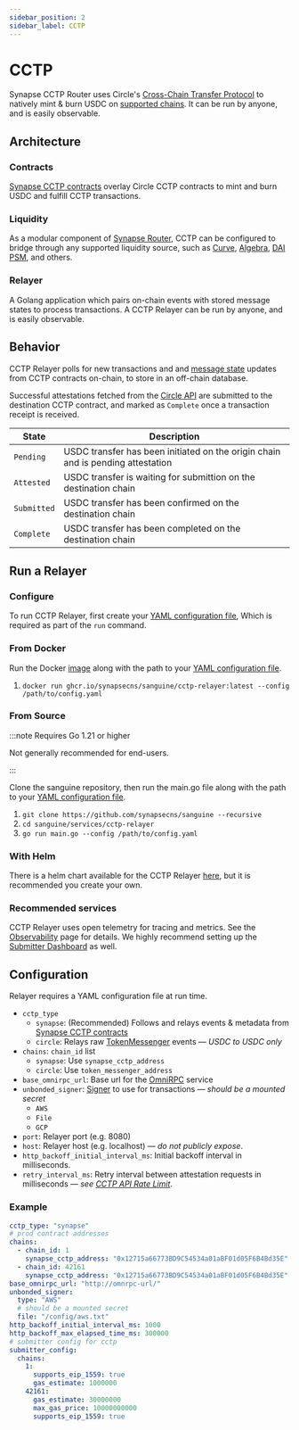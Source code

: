 ```yaml
---
sidebar_position: 2
sidebar_label: CCTP
---
```


# CCTP

Synapse CCTP Router uses Circle's [Cross-Chain Transfer Protocol](https://www.circle.com/en/cross-chain-transfer-protocol) to natively mint & burn USDC on [supported chains](/docs/Contracts/CCTP). It can be run by anyone, and is easily observable.

## Architecture

### Contracts

[Synapse CCTP contracts](/docs/Contracts/CCTP) overlay Circle CCTP contracts to mint and burn USDC and fulfill CCTP transactions.

### Liquidity
As a modular component of [Synapse Router](../Synapse-Router), CCTP can be configured to bridge through any supported liquidity source, such as [Curve](https://github.com/synapsecns/synapse-contracts/blob/885cbe06a960591b1bdef330f3d3d57c49dba8e2/contracts/router/modules/pool/curve/CurveV1Module.sol), [Algebra](https://github.com/synapsecns/synapse-contracts/blob/885cbe06a960591b1bdef330f3d3d57c49dba8e2/contracts/router/modules/pool/algebra/AlgebraModule.sol), [DAI PSM](https://github.com/synapsecns/synapse-contracts/blob/885cbe06a960591b1bdef330f3d3d57c49dba8e2/contracts/router/modules/pool/dss/DssPsmModule.sol),  and others.

### Relayer

A Golang application which pairs on-chain events with stored message states to process transactions. A CCTP Relayer can be run by anyone, and is easily observable.

## Behavior

CCTP Relayer polls for new transactions and and [message state](https://pkg.go.dev/github.com/synapsecns/sanguine/services/cctp-relayer@v0.10.0/types#MessageState) updates from CCTP contracts on-chain, to store in an off-chain database.

Successful attestations fetched from the [Circle API](https://developers.circle.com/stablecoin/reference) are submitted to the destination CCTP contract, and marked as `Complete` once a transaction receipt is received.

| State       | Description |
|-------------|-------------|
| `Pending`   | USDC transfer has been initiated on the origin chain and is pending attestation |
| `Attested`  | USDC transfer is waiting for submittion on the destination chain |
| `Submitted` | USDC transfer has been confirmed on the destination chain |
| `Complete`  | USDC transfer has been completed on the destination chain |

<!-- [Message states ↗](https://pkg.go.dev/github.com/synapsecns/sanguine/services/cctp-relayer@v0.10.0/types#MessageState) -->
<!-- [combines](https://medium.com/@matt.denobrega/state-vs-event-based-web-architectures-59ab1f47656b) -->

## Run a Relayer

### Configure

To run CCTP Relayer, first create your [YAML configuration file](#configuration-file), Which is required as part of the `run` command.

### From Docker

Run the Docker [image](https://github.com/synapsecns/sanguine/pkgs/container/sanguine%2Fcctp-relayer) along with the path to your [YAML configuration file](#configuration-file).

1. `docker run ghcr.io/synapsecns/sanguine/cctp-relayer:latest --config /path/to/config.yaml`

### From Source

:::note Requires Go 1.21 or higher

Not generally recommended for end-users.

:::

Clone the sanguine repository, then run the main.go file along with the path to your [YAML configuration file](#configuration-file).

1. `git clone https://github.com/synapsecns/sanguine --recursive`
2. `cd sanguine/services/cctp-relayer`
3. `go run main.go --config /path/to/config.yaml`

### With Helm

There is a helm chart available for the CCTP Relayer [here](https://artifacthub.io/packages/helm/synapse/cctp/0.2.0), but it is recommended you create your own.

### Recommended services

CCTP Relayer uses open telemetry for tracing and metrics. See the [Observability](/docs/Services/Observability) page for details. We highly recommend setting up the [Submitter Dashboard](/docs/Services/Submitter) as well.

## Configuration

Relayer requires a YAML configuration file at run time.

* `cctp_type`
   * `synapse`: (Recommended) Follows and relays events & metadata from [Synapse CCTP contracts](docs/Contracts/CCTP)
   * `circle`: Relays raw [TokenMessenger](https://github.com/circlefin/evm-cctp-contracts/blob/817397db0a12963accc08ff86065491577bbc0e5/src/TokenMessenger.sol) events — *USDC to USDC only*
 * `chains`: `chain_id` list
   * `synapse`: Use `synapse_cctp_address`
   * `circle`: Use `token_messenger_address`
 * `base_omnirpc_url`: Base url for the [OmniRPC](/docs/Services/Omnirpc) service
 * `unbonded_signer`: [Signer](/docs/Services/Signer) to use for transactions — *should be a mounted secret*
   * `AWS`
   * `File`
   * `GCP`
 * `port`: Relayer port (e.g. 8080)
 * `host`: Relayer host (e.g. localhost) — *do not publicly expose*.
 * `http_backoff_initial_interval_ms`: Initial backoff interval in milliseconds.
 * `retry_interval_ms`: Retry interval between attestation requests in milliseconds — *see [CCTP API Rate Limit](https://developers.circle.com/stablecoins/docs/limits)*.

 ### Example

```yaml
cctp_type: "synapse"
# prod contract addresses
chains:
  - chain_id: 1
    synapse_cctp_address: "0x12715a66773BD9C54534a01aBF01d05F6B4Bd35E"
  - chain_id: 42161
    synapse_cctp_address: "0x12715a66773BD9C54534a01aBF01d05F6B4Bd35E"
base_omnirpc_url: "http://omnrpc-url/"
unbonded_signer:
  type: "AWS"
  # should be a mounted secret
  file: "/config/aws.txt"
http_backoff_initial_interval_ms: 1000
http_backoff_max_elapsed_time_ms: 300000
# submitter config for cctp
submitter_config:
  chains:
    1:
      supports_eip_1559: true
      gas_estimate: 1000000
    42161:
      gas_estimate: 30000000
      max_gas_price: 10000000000
      supports_eip_1559: true
```
